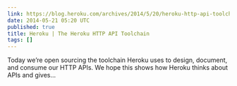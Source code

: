 ```yaml
---
link: https://blog.heroku.com/archives/2014/5/20/heroku-http-api-toolchain
date: 2014-05-21 05:20 UTC
published: true
title: Heroku | The Heroku HTTP API Toolchain
tags: []
---
```


Today we’re open sourcing the toolchain Heroku uses to design, document, and consume our HTTP APIs. We hope this shows how Heroku thinks about APIs and gives…
